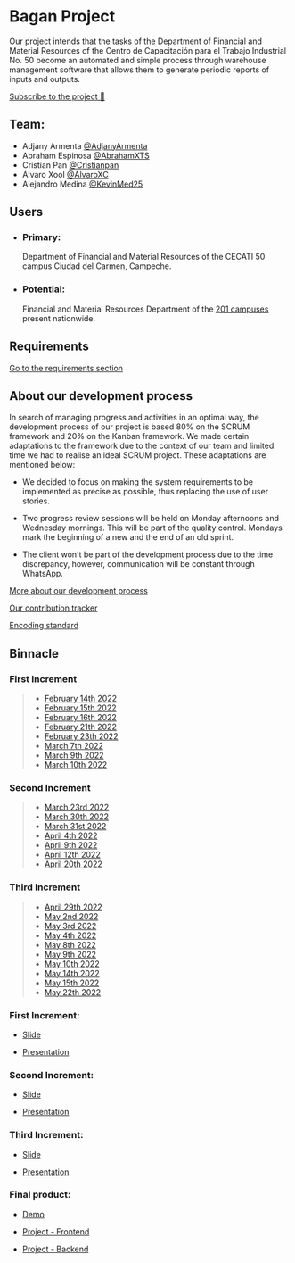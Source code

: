 # Bagan Project

Our project intends that the tasks of the Department of Financial and Material Resources of the Centro de Capacitación para el Trabajo Industrial No. 50 become an automated and simple process through warehouse management software that allows them to generate periodic reports of inputs and outputs.

[Subscribe to the project 💫](https://github.com/AdjanyArmenta/Bagan/subscription "Recibe todas las notificaciones")

## Team:

- Adjany Armenta [@AdjanyArmenta](https://github.com/AdjanyArmenta "Click Aquí")
- Abraham Espinosa [@AbrahamXTS](https://github.com/AbrahamXTS "Click Aquí")
- Cristian Pan [@Cristianpan](https://github.com/Cristianpan "Click Aquí")
- Álvaro Xool [@AlvaroXC](https://github.com/AlvaroXC "Click Aquí")
- Alejandro Medina [@KevinMed25](https://github.com/KevinMed25 "Click Aquí")

## Users

- ### Primary:

  Department of Financial and Material Resources of the CECATI 50 campus Ciudad del Carmen, Campeche.

- ### Potential:

  Financial and Material Resources Department of the [201 campuses](http://www.dgcft.sems.gob.mx/buscador_cecati/index/17 "Click Here") present nationwide.

## Requirements

[Go to the requirements section](./First%20increment/Artifacts/Requirements)

## About our development process

In search of managing progress and activities in an optimal way, the development process of our project is based 80% on the SCRUM framework and 20% on the Kanban framework. We made certain adaptations to the framework due to the context of our team and limited time we had to realise an ideal SCRUM project. These adaptations are mentioned below:

- We decided to focus on making the system requirements to be implemented as precise as possible, thus replacing the use of user stories.

- Two progress review sessions will be held on Monday afternoons and Wednesday mornings. This will be part of the quality control. Mondays mark the beginning of a new and the end of an old sprint. 

- The client won't be part of the development process due to the time discrepancy, however, communication will be constant through WhatsApp. 

[More about our development process](./First%20increment/Documentation "Ir a nuestro proceso de desarrollo")

[Our contribution tracker](./First%20increment/Artifacts/Contribution%20tracker "Ir al tracker")

[Encoding standard](./First%20increment/Documentation/Encoding%20standard.md "Revisa nuestro estandar de codificación")

## Binnacle

### First Increment

> - [February 14th 2022](./First%20increment/Binnacles/14%20feb%202022.md "Click Aquí")
> - [February 15th 2022](./First%20increment/Binnacles/15%20feb%202022.md "Click Aquí")
> - [February 16th 2022](./First%20increment/Binnacles/16%20feb%202022.md "Click Aquí")
> - [February 21th 2022](./First%20increment/Binnacles/21%20feb%202022.md "Click Aquí")
> - [February 23th 2022](./First%20increment/Binnacles/23%20feb%202022.md "Click Aquí")
> - [March 7th 2022](./First%20increment/Binnacles/7%20mar%202022.md "Click Aquí")
> - [March 9th 2022](./First%20increment/Binnacles/9%20mar%202022.md "Click Aquí")
> - [March 10th 2022](./First%20increment/Binnacles/10%20mar%202022.md "Click Aquí")

### Second Increment 
> - [March 23rd 2022](./Second%20increment/Binnacles/23%20march%202022.md "Click Aquí")
> - [March 30th 2022](./Second%20increment/Binnacles/30%20mar%202022.md "Click Aquí")
> - [March 31st 2022](./Second%20increment/Binnacles/31%20mar%202022.md "Click Aquí")
> - [April 4th 2022](./Second%20increment/Binnacles/4%20april%202022.md "Click Aquí")
> - [April 9th 2022](./Second%20increment/Binnacles/9%20april%202022.md "Click Aquí")
> - [April 12th 2022](./Second%20increment/Binnacles/12%20april%202022.md "Click Aquí")
> - [April 20th 2022](./Second%20increment/Binnacles/20%20april%202022.md "Click Aquí")

### Third Increment 
> - [April 29th 2022](./Third%20increment/Binnacles/29%20april%202022.md "Click Aquí")
> - [May 2nd 2022](./Third%20increment/Binnacles/2%20may%202022.md "Click Aquí")
> - [May 3rd 2022](./Third%20increment/Binnacles/3%20may%202022.md "Click Aquí")
> - [May 4th 2022](./Third%20increment/Binnacles/4%20may%202022.md "Click Aquí")
> - [May 8th 2022](./Third%20increment/Binnacles/8%20may%202022.md "Click Aquí")
> - [May 9th 2022](./Third%20increment/Binnacles/9%20may%202022.md "Click Aquí")
> - [May 10th 2022](./Third%20increment/Binnacles/10%20may%202022.md "Click Aquí")
> - [May 14th 2022](./Third%20increment/Binnacles/14%20may%202022.md "Click Aquí")
> - [May 15th 2022](./Third%20increment/Binnacles/15%20may%202022.md "Click Aquí")
> - [May 22th 2022](./Third%20increment/Binnacles/22%20may%202022.md "Click Aquí")

### First Increment:

- [Slide](./First%20increment/Artifacts/Presentations/First%20Increment%20Presentation.pdf "Click Aquí")

- [Presentation](https://www.youtube.com/watch?v=In6ozx0BwU4&ab_channel=AdjanyA "Click Aquí")

### Second Increment:

- [Slide](./Second%20increment/Artifacts/Presentations/Second%20Increment%20Presentation.pdf "Click Aquí")

- [Presentation](https://www.youtube.com/watch?v=RrbG_Y--2xs&ab_channel=AdjanyA "Click Aquí")

### Third Increment:

- [Slide](./Third%20increment/Artifacts/Presentations/Third%20Increment%20Presentation.pdf "Click Aquí")

- [Presentation](https://youtu.be/UBBsSCezVG0 "Click Aquí")

### Final product:

- [Demo]("https://youtu.be/9rTvhqtiW0Y" "Click Aquí")

- [Project - Frontend](https://cecati.netlify.app "Click Aquí")

- [Project - Backend](https://cecatirestapi-production.up.railway.app/docs "Click Aquí")
